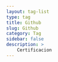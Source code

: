 ```yaml
---
layout: tag-list
type: tag
title: Github
slug: Github
category: Tag
sidebar: false
description: >
    Certificacion
---
```

